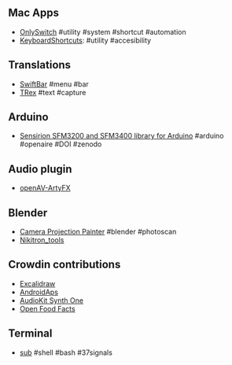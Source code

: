 ## Mac Apps

* [OnlySwitch](https://github.com/jacklandrin/OnlySwitch) #utility #system #shortcut #automation
* [KeyboardShortcuts](https://github.com/sindresorhus/KeyboardShortcuts): #utility #accesibility

## Translations
* [SwiftBar](https://github.com/swiftbar/SwiftBar/) #menu #bar
* [TRex](https://github.com/amebalabs/TRex) #text #capture

## Arduino
* [Sensirion SFM3200 and SFM3400 library for Arduino](https://github.com/PubInv/SFM3X00) #arduino #openaire #DOI #zenodo

## Audio plugin
* [openAV-ArtyFX](https://github.com/openAVproductions/openAV-ArtyFX)

## Blender
* [Camera Projection Painter](https://github.com/BlenderHQ/camera_projection_painter) #blender #photoscan
* [Nikitron_tools](https://github.com/nortikin/nikitron_tools)

## Crowdin contributions
* [Excalidraw](https://crowdin.com/project/excalidraw/es-ES)
* [AndroidAps](https://crowdin.com/project/androidaps/es-ES)
* [AudioKit Synth One](https://crowdin.com/project/audiokit-synth-one/es-ES)
* [Open Food Facts](https://crowdin.com/project/openfoodfacts/es-ES)

## Terminal
* [sub](https://github.com/qrush/sub) #shell #bash #37signals
